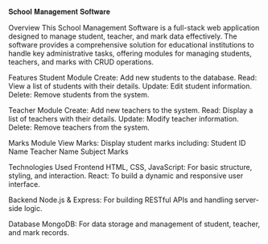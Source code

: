 𝐒𝐜𝐡𝐨𝐨𝐥 𝐌𝐚𝐧𝐚𝐠𝐞𝐦𝐞𝐧𝐭 𝐒𝐨𝐟𝐭𝐰𝐚𝐫𝐞

Overview
This School Management Software is a full-stack web application designed to manage student, teacher, and mark data effectively. The software provides a comprehensive solution for educational institutions to handle key administrative tasks, offering modules for managing students, teachers, and marks with CRUD operations.

Features
Student Module
Create: Add new students to the database.
Read: View a list of students with their details.
Update: Edit student information.
Delete: Remove students from the system.

Teacher Module
Create: Add new teachers to the system.
Read: Display a list of teachers with their details.
Update: Modify teacher information.
Delete: Remove teachers from the system.

Marks Module
View Marks: Display student marks including:
Student ID
Name
Teacher Name
Subject
Marks

Technologies Used
Frontend
HTML, CSS, JavaScript: For basic structure, styling, and interaction.
React: To build a dynamic and responsive user interface.

Backend
Node.js & Express: For building RESTful APIs and handling server-side logic.

Database
MongoDB: For data storage and management of student, teacher, and mark records.
